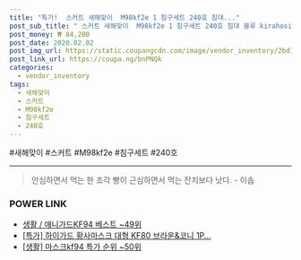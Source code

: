 ```yaml
--- 
title: "특가!  스커트 새해맞이  M98kf2e 1 침구세트 240호 침대..." 
post_sub_title: " 스커트 새해맞이  M98kf2e 1 침구세트 240호 침대 블루 kirahosi 덧신증정 봄" 
post_money: ₩ 84,200 
post_date: 2020.02.02 
post_img_url: https://static.coupangcdn.com/image/vendor_inventory/2bd1/615f02fbe8b63cd257b290234e32fe12399497676942c109316666a4ea50.jpg 
post_link_url: https://coupa.ng/bnPNQk 
categories: 
  - vendor_inventory 
tags: 
  - 새해맞이 
  - 스커트 
  - M98kf2e 
  - 침구세트 
  - 240호 
--- 
```

  #새해맞이 #스커트 #M98kf2e #침구세트 #240호 
<hr> 

> 안심하면서 먹는 한 조각 빵이 근심하면서 먹는 잔치보다 낫다. - 이솝 


### POWER LINK

* <a href="https://blog.naver.com/santokki14/221788052126" target="_blank">생활 / 애니가드KF94 베스트 ~49위</a>
* <a href="https://blog.naver.com/santokki14/221791765320" target="_blank">[특가] 하이가드 황사마스크 대형 KF80 브라운&코니 1P...</a>
* <a href="https://blog.naver.com/sakai111/221783473125" target="_blank"> [생활] 마스크kf94 특가 순위 ~50위</a>
